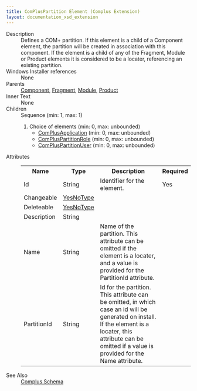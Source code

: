 ```yaml
---
title: ComPlusPartition Element (Complus Extension)
layout: documentation_xsd_extension
---
```

<dl>
  <dt>Description</dt>
  <dd>         Defines a COM+ partition. If this element is a child of a         Component element, the partition will be created in association with this         component. If the element is a child of any of the Fragment, Module or Product         elements it is considered to be a locater, referencing an existing partition.       </dd>
  <dt>Windows Installer references</dt>
  <dd>None</dd>
  <dt>Parents</dt>
  <dd>
    <a href="../wix/component">Component</a>, <a href="../wix/fragment">Fragment</a>, <a href="../wix/module">Module</a>, <a href="../wix/product">Product</a></dd>
  <dt>Inner Text</dt>
  <dd>None</dd>
  <dt>Children</dt>
  <dd>Sequence (min: 1, max: 1)<ol><li>Choice of elements (min: 0, max: unbounded)<ul><li><a href="../complus/complusapplication" class="extension">ComPlusApplication</a> (min: 0, max: unbounded)</li><li><a href="../complus/compluspartitionrole" class="extension">ComPlusPartitionRole</a> (min: 0, max: unbounded)</li><li><a href="../complus/compluspartitionuser" class="extension">ComPlusPartitionUser</a> (min: 0, max: unbounded)</li></ul></li></ol></dd>
  <dt>Attributes</dt>
  <dd>
    <table cellspacing="0" cellpadding="0" class="schema">
      <tr>
        <th width="15%">Name</th>
        <th width="15%">Type</th>
        <th width="65%">Description</th>
        <th width="15%">Required</th>
      </tr>
      <tr>
        <td>Id</td>
        <td>String</td>
        <td>           Identifier for the element.         </td>
        <td>Yes</td>
      </tr>
      <tr>
        <td>Changeable</td>
        <td><a href="../complus/simple_type_yesnotype">YesNoType</a></td>
        <td>&nbsp;</td>
        <td>&nbsp;</td>
      </tr>
      <tr>
        <td>Deleteable</td>
        <td><a href="../complus/simple_type_yesnotype">YesNoType</a></td>
        <td>&nbsp;</td>
        <td>&nbsp;</td>
      </tr>
      <tr>
        <td>Description</td>
        <td>String</td>
        <td>&nbsp;</td>
        <td>&nbsp;</td>
      </tr>
      <tr>
        <td>Name</td>
        <td>String</td>
        <td>           Name of the partition. This attribute can be omitted if           the element is a locater, and a value is provided for the PartitionId           attribute.         </td>
        <td>&nbsp;</td>
      </tr>
      <tr>
        <td>PartitionId</td>
        <td>String</td>
        <td>           Id for the partition. This attribute can be omitted, in           which case an id will be generated on install. If the element is a locater,           this attribute can be omitted if a value is provided for the Name attribute.         </td>
        <td>&nbsp;</td>
      </tr>
    </table>
  </dd>
  <dt>See Also</dt>
  <dd>
    <a href="../complus">Complus Schema</a>
  </dd>
</dl>
